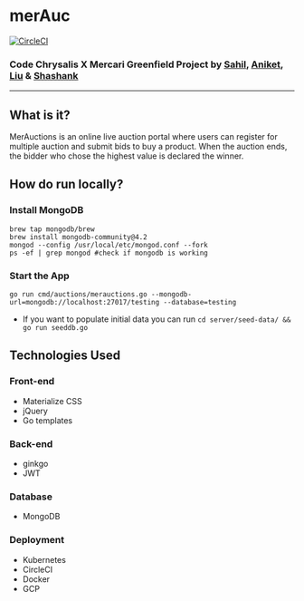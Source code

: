 # merAuc

[![CircleCI](https://circleci.com/gh/MerAuctions/MerAuctions/tree/master.svg?style=svg)](https://circleci.com/gh/MerAuctions/MerAuctions/tree/master)

### Code Chrysalis X Mercari Greenfield Project by [Sahil](https://github.com/sahil505), [Aniket](https://github.com/aniket1743), [Liu](https://github.com/Rocuku) & [Shashank](https://github.com/shashankjakka)

---

## What is it?

MerAuctions is an online live auction portal where users can register for multiple auction and submit bids to buy a product. When the auction ends, the bidder who chose the highest value is declared the winner.

## How do run locally?

### Install MongoDB

```
brew tap mongodb/brew
brew install mongodb-community@4.2
mongod --config /usr/local/etc/mongod.conf --fork
ps -ef | grep mongod #check if mongodb is working
```

### Start the App

```
go run cmd/auctions/merauctions.go --mongodb-url=mongodb://localhost:27017/testing --database=testing
```

- If you want to populate initial data you can run `cd server/seed-data/ && go run seeddb.go`

## Technologies Used

### Front-end

- Materialize CSS
- jQuery
- Go templates

### Back-end

- ginkgo
- JWT

### Database

- MongoDB

### Deployment

- Kubernetes
- CircleCI
- Docker
- GCP
